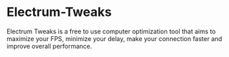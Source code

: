 # Electrum-Tweaks
Electrum Tweaks is a free to use computer optimization tool that aims to maximize your FPS, minimize your delay, make your connection faster and improve overall performance.
